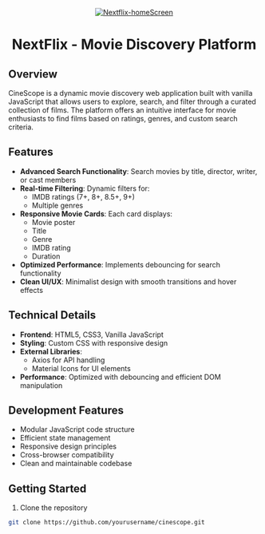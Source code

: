 <p align="center">
  <a href="https://shreyansh0843.github.io/NextFlix/">
    <img src="ss-homeScreen.png" alt="Nextflix-homeScreen"/>
  </a>
</p>
<h1 align="center">
  NextFlix - Movie Discovery Platform
</h1>


## Overview
CineScope is a dynamic movie discovery web application built with vanilla JavaScript that allows users to explore, search, and filter through a curated collection of films. The platform offers an intuitive interface for movie enthusiasts to find films based on ratings, genres, and custom search criteria.

## Features
- **Advanced Search Functionality**: Search movies by title, director, writer, or cast members
- **Real-time Filtering**: Dynamic filters for:
  - IMDB ratings (7+, 8+, 8.5+, 9+)
  - Multiple genres
- **Responsive Movie Cards**: Each card displays:
  - Movie poster
  - Title
  - Genre
  - IMDB rating
  - Duration
- **Optimized Performance**: Implements debouncing for search functionality
- **Clean UI/UX**: Minimalist design with smooth transitions and hover effects

## Technical Details
- **Frontend**: HTML5, CSS3, Vanilla JavaScript
- **Styling**: Custom CSS with responsive design
- **External Libraries**: 
  - Axios for API handling
  - Material Icons for UI elements
- **Performance**: Optimized with debouncing and efficient DOM manipulation

## Development Features
- Modular JavaScript code structure
- Efficient state management
- Responsive design principles
- Cross-browser compatibility
- Clean and maintainable codebase

## Getting Started
1. Clone the repository
```bash
git clone https://github.com/yourusername/cinescope.git
